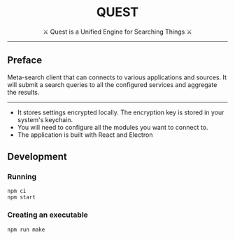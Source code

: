 <h1 align="center">
QUEST
</h1>

<p align="center">
  ⚔️ Quest is a Unified Engine for Searching Things  ⚔️
</p>

---

## Preface
Meta-search client that can connects to various applications and sources. It will submit a search queries to all the configured services and aggregate the results.

---
- It stores settings encrypted locally. The encryption key is stored in your system's keychain.
- You will need to configure all the modules you want to connect to.
- The application is built with React and Electron

## Development

### Running
```
npm ci
npm start
```

### Creating an executable
```
npm run make
```
